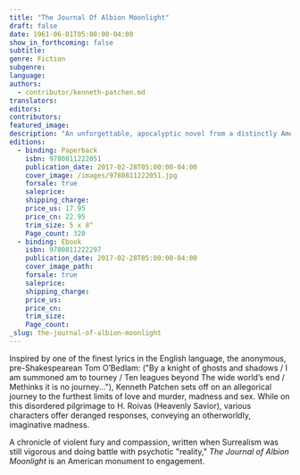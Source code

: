 ```yaml
---
title: "The Journal Of Albion Moonlight"
draft: false
date: 1961-06-01T05:00:00-04:00
show_in_forthcoming: false
subtitle:
genre: Fiction
subgenre:
language:
authors:
  - contributor/kenneth-patchen.md
translators:
editors:
contributors:
featured_image:
description: "An unforgettable, apocalyptic novel from a distinctly American prophet "
editions:
  - binding: Paperback
    isbn: 9780811222051
    publication_date: 2017-02-28T05:00:00-04:00
    cover_image: /images/9780811222051.jpg
    forsale: true
    saleprice:
    shipping_charge:
    price_us: 17.95
    price_cn: 22.95
    trim_size: 5 x 8"
    Page_count: 320
  - binding: Ebook
    isbn: 9780811222297
    publication_date: 2017-02-28T05:00:00-04:00
    cover_image_path:
    forsale: true
    saleprice:
    shipping_charge:
    price_us:
    price_cn:
    trim_size:
    Page_count:
_slug: the-journal-of-albion-moonlight
---
```


Inspired by one of the finest lyrics in the English language, the anonymous, pre-Shakespearean Tom O’Bedlam: ("By a knight of ghosts and shadows / I am summoned am to tourney / Ten leagues beyond The wide world’s end / Methinks it is no journey..."), Kenneth Patchen sets off on an allegorical journey to the furthest limits of love and murder, madness and sex. While on this disordered pilgrimage to H. Roivas (Heavenly Savior), various characters offer deranged responses, conveying an otherworldly, imaginative madness.

A chronicle of violent fury and compassion, written when Surrealism was still vigorous and doing battle with psychotic "reality," _The Journal of Albion Moonlight_ is an American monument to engagement.

